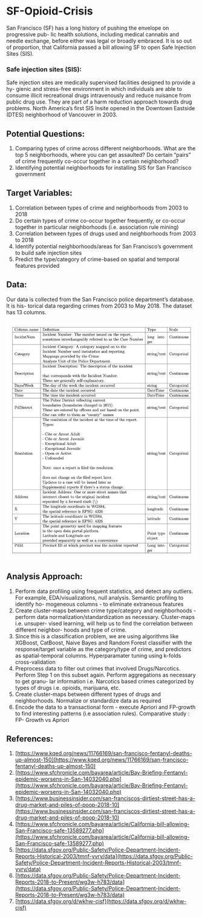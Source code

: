# SF-Opioid-Crisis

San Francisco (SF) has a long history of pushing the envelope on progressive pub- lic health solutions, including medical cannabis and needle exchange, before either was legal or broadly embraced. It is so out of proportion, that California passed a bill allowing SF to open Safe Injection Sites (SIS).

### Safe injection sites (SIS):

Safe injection sites are medically supervised facilities designed to provide a hy- gienic and stress-free environment in which individuals are able to consume illicit recreational drugs intravenously and reduce nuisance from public drug use. They are part of a harm reduction approach towards drug problems. North America’s first SIS Insite opened in the Downtown Eastside (DTES) neighborhood of Vancouver in 2003.

## Potential Questions:

1. Comparing types of crime across different neighborhoods. What are the top 5 neighborhoods, where you can get assaulted? Do certain “pairs” of crime frequently co-occur together in a certain neighborhood?
2. Identifying potential neighborhoods for installing SIS for San Francisco government

## Target Variables:

1. Correlation between types of crime and neighborhoods from 2003 to 2018
2. Do certain types of crime co-occur together frequently, or co-occur together in particular neighborhoods (i.e. association rule mining)
3. Correlation between types of drugs used and neighborhoods from 2003 to 2018
4. Identify potential neighborhoods/areas for San Francisco’s government to build safe injection sites
5. Predict the type/category of crime-based on spatial and temporal features provided

## Data:

Our data is collected from the San Francisco police department’s database. It is his- torical data regarding crimes from 2003 to May 2018. The dataset has 13 columns.

![Dataset](https://github.com/gandalf1819/SF-Opioid-Crisis/blob/master/Dataset-information.png)

## Analysis Approach:

1. Perform data profiling using frequent statistics, and detect any outliers. For example, EDA/visualizations, null analysis. Semantic profiling to identify ho- mogeneous columns - to eliminate extraneous features
2. Create cluster-maps between crime type/category and neighborhoods - perform data normalization/standardization as necessary. Cluster-maps i.e. unsuper- vised learning, will help us to find the correlation between different neighbor- hoods and type of crime.
3. Since this is a classification problem, we are using algorithms like XGBoost, CatBoost, Naive Bayes and Random Forest classifier with the response/target variable as the category/type of crime, and predictors as spatial-temporal columns. Hyperparamater tuning using k-folds cross-validation
4. Preprocess data to filter out crimes that involved Drugs/Narcotics. Perform Step 1 on this subset again. Perform aggregations as necessary to get granu- lar information i.e. Narcotics based crimes categorized by types of drugs i.e. opioids, marijuana, etc.
5. Create cluster-maps between different types of drugs and neighborhoods. Normalize or standardize data as required
6. Encode the data to a transactional form - execute Apriori and FP-growth to find interesting patterns (i.e association rules). Comparative study : FP- Growth vs Apriori

## References:

1. [https://www.kqed.org/news/11766169/san-francisco-fentanyl-deaths-up-almost-150](https://www.kqed.org/news/11766169/san-francisco-fentanyl-deaths-up-almost-150)
2. [https://www.sfchronicle.com/bayarea/article/Bay-Briefing-Fentanyl-epidemic-worsens-in-San-14032040.php](https://www.sfchronicle.com/bayarea/article/Bay-Briefing-Fentanyl-epidemic-worsens-in-San-14032040.php)
3. [https://www.businessinsider.com/san-franciscos-dirtiest-street-has-a-drug-market-and-piles-of-poop-2018-10](https://www.businessinsider.com/san-franciscos-dirtiest-street-has-a-drug-market-and-piles-of-poop-2018-10)
4. [https://www.sfchronicle.com/bayarea/article/California-bill-allowing-San-Francisco-safe-13589277.php](https://www.sfchronicle.com/bayarea/article/California-bill-allowing-San-Francisco-safe-13589277.php)
5. [https://data.sfgov.org/Public-Safety/Police-Department-Incident-Reports-Historical-2003/tmnf-yvry/data](https://data.sfgov.org/Public-Safety/Police-Department-Incident-Reports-Historical-2003/tmnf-yvry/data)
6. [https://data.sfgov.org/Public-Safety/Police-Department-Incident-Reports-2018-to-Present/wg3w-h783/data](https://data.sfgov.org/Public-Safety/Police-Department-Incident-Reports-2018-to-Present/wg3w-h783/data)
7. [https://data.sfgov.org/d/wkhw-cjsf](https://data.sfgov.org/d/wkhw-cjsf)
